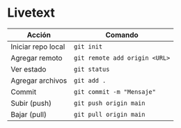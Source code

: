 # Livetext
| Acción             | Comando                       |
| ------------------ | ----------------------------- |
| Iniciar repo local | `git init`                    |
| Agregar remoto     | `git remote add origin <URL>` |
| Ver estado         | `git status`                  |
| Agregar archivos   | `git add .`                   |
| Commit             | `git commit -m "Mensaje"`     |
| Subir (push)       | `git push origin main`        |
| Bajar (pull)       | `git pull origin main`        |
